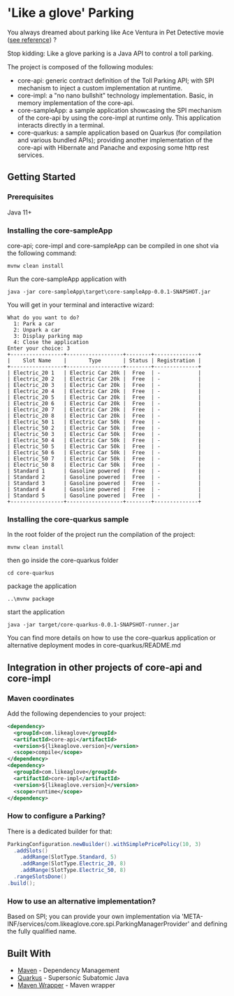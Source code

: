 # 'Like a glove' Parking

You always dreamed about parking like Ace Ventura in Pet Detective movie ([see reference](https://www.youtube.com/watch?v=3nOxdKcqC_I)) ?

Stop kidding: Like a glove parking is a Java API to control a toll parking.

The project is composed of the following modules:
- core-api: generic contract definition of the Toll Parking API; with SPI mechanism to inject a custom implementation at runtime.
- core-impl:  a "no nano bullshit" technology implementation. Basic, in memory implementation of the core-api. 
- core-sampleApp: a sample application showcasing the SPI mechanism of the core-api by using the core-impl at runtime only. This application interacts directly in a terminal.
- core-quarkus: a sample application based on Quarkus (for compilation and various bundled APIs); providing another implementation of the core-api with Hibernate and Panache and exposing some http rest services.

## Getting Started

### Prerequisites

Java 11+

### Installing the core-sampleApp

core-api; core-impl and core-sampleApp can be compiled in one shot via the following command:

```
mvnw clean install
```

Run the core-sampleApp application with

```
java -jar core-sampleApp\target\core-sampleApp-0.0.1-SNAPSHOT.jar
```

You will get in your terminal and interactive wizard:

```
What do you want to do?
  1: Park a car
  2: Unpark a car
  3: Display parking map
  4: Close the application
Enter your choice: 3
+-----------------+------------------+--------+--------------+
|    Slot Name    |       Type       | Status | Registration |
+-----------------+------------------+--------+--------------+
| Electric_20 1   | Electric Car 20k |  Free  | -            |
| Electric_20 2   | Electric Car 20k |  Free  | -            |
| Electric_20 3   | Electric Car 20k |  Free  | -            |
| Electric_20 4   | Electric Car 20k |  Free  | -            |
| Electric_20 5   | Electric Car 20k |  Free  | -            |
| Electric_20 6   | Electric Car 20k |  Free  | -            |
| Electric_20 7   | Electric Car 20k |  Free  | -            |
| Electric_20 8   | Electric Car 20k |  Free  | -            |
| Electric_50 1   | Electric Car 50k |  Free  | -            |
| Electric_50 2   | Electric Car 50k |  Free  | -            |
| Electric_50 3   | Electric Car 50k |  Free  | -            |
| Electric_50 4   | Electric Car 50k |  Free  | -            |
| Electric_50 5   | Electric Car 50k |  Free  | -            |
| Electric_50 6   | Electric Car 50k |  Free  | -            |
| Electric_50 7   | Electric Car 50k |  Free  | -            |
| Electric_50 8   | Electric Car 50k |  Free  | -            |
| Standard 1      | Gasoline powered |  Free  | -            |
| Standard 2      | Gasoline powered |  Free  | -            |
| Standard 3      | Gasoline powered |  Free  | -            |
| Standard 4      | Gasoline powered |  Free  | -            |
| Standard 5      | Gasoline powered |  Free  | -            |
+-----------------+------------------+--------+--------------+
```

### Installing the core-quarkus sample

In the root folder of the project run the compilation of the project:

```
mvnw clean install
```

then go inside the core-quarkus folder

```
cd core-quarkus
```

package the application

```
..\mvnw package
```

start the application

```
java -jar target/core-quarkus-0.0.1-SNAPSHOT-runner.jar
```

You can find more details on how to use the core-quarkus application or alternative deployment modes in core-quarkus/README.md

## Integration in other projects of core-api and core-impl

### Maven coordinates

Add the following dependencies to your project:

```xml
<dependency>
  <groupId>com.likeaglove</groupId>
  <artifactId>core-api</artifactId>
  <version>${likeaglove.version}</version>
  <scope>compile</scope>
</dependency>
<dependency>
  <groupId>com.likeaglove</groupId>
  <artifactId>core-impl</artifactId>
  <version>${likeaglove.version}</version>
  <scope>runtime</scope>
</dependency>
```

### How to configure a Parking?

There is a dedicated builder for that:

```java
ParkingConfiguration.newBuilder().withSimplePricePolicy(10, 3)
  .addSlots()
    .addRange(SlotType.Standard, 5)
    .addRange(SlotType.Electric_20, 8)
    .addRange(SlotType.Electric_50, 8)
  .rangeSlotsDone()
.build();
```

### How to use an alternative implementation?

Based on SPI; you can provide your own implementation via 'META-INF/services/com.likeaglove.core.spi.ParkingManagerProvider' and defining the fully qualified name.

## Built With

* [Maven](https://maven.apache.org/) - Dependency Management
* [Quarkus](https://quarkus.io) - Supersonic Subatomic Java
* [Maven Wrapper](https://github.com/takari/maven-wrapper) - Maven wrapper

